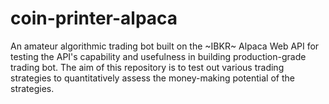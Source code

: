 # coin-printer-alpaca
An amateur algorithmic trading bot built on the ~IBKR~ Alpaca Web API for testing the API's capability and usefulness in building production-grade trading bot. The aim of this repository is to test out various trading strategies to quantitatively assess the money-making potential of the strategies.
